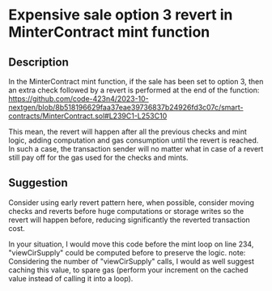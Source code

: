 # Expensive sale option 3 revert in MinterContract mint function

## Description
In the MinterContract mint function, if the sale has been set to option 3, then an extra check followed by a revert is performed at the end of the function:
https://github.com/code-423n4/2023-10-nextgen/blob/8b518196629faa37eae39736837b24926fd3c07c/smart-contracts/MinterContract.sol#L239C1-L253C10

This mean, the revert will happen after all the previous checks and mint logic, adding computation and gas consumption until the revert is reached.
In such a case, the transaction sender will no matter what in case of a revert still pay off for the gas used for the checks and mints.

## Suggestion
Consider using early revert pattern here, when possible, consider moving checks and reverts before huge computations or storage writes so the revert will happen before, reducing significantly the reverted transaction cost.

In your situation, I would move this code before the mint loop on line 234, "viewCirSupply" could be computed before to preserve the logic.
note: Considering the number of "viewCirSupply" calls, I would as well suggest caching this value, to spare gas (perform your increment on the cached value instead of calling it into a loop).